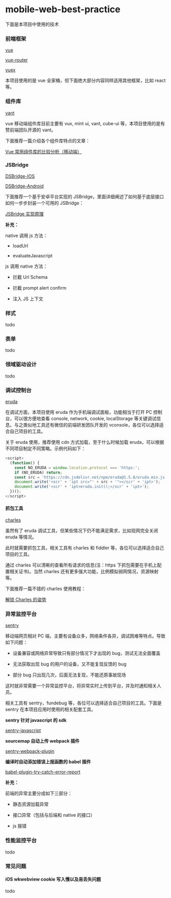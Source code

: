 # mobile-web-best-practice

下面是本项目中使用的技术

### 前端框架

[vue](https://github.com/vuejs/vue)

[vue-router](https://github.com/vuejs/vue-router)

[vuex](https://github.com/vuejs/vuex)

本项目使用的是 vue 全家桶，但下面绝大部分内容同样适用其他框架，比如 react 等。

### 组件库

[vant](https://youzan.github.io/vant/#/zh-CN/intro)

vue 移动端组件库目前主要有 vux, mint ui, vant, cube-ui 等，本项目使用的是有赞前端团队开源的 vant。

下面推荐一篇介绍各个组件库特点的文章：

[Vue 常用组件库的比较分析（移动端）](https://blog.csdn.net/weixin_38633659/article/details/89736656)

### JSBridge

[DSBridge-IOS](https://github.com/wendux/DSBridge-IOS)

[DSBridge-Android](https://github.com/wendux/DSBridge-Android)

下面推荐一个基于安卓平台实现的 JSBridge，里面详细阐述了如何基于底层接口如何一步步封装一个可用的 JSBridge：

[JSBridge 实现原理](https://github.com/mcuking/JSBridge)

**补充：**

native 调用 js 方法：

- loadUrl

- evaluateJavascript

js 调用 native 方法：

- 拦截 Url Schema

- 拦截 prompt alert confirm

- 注入 JS 上下文

### 样式

todo

### 表单

todo

### 领域驱动设计

todo

### 调试控制台

[eruda](https://github.com/liriliri/eruda)

在调试方面，本项目使用 eruda 作为手机端调试面板，功能相当于打开 PC 控制台，可以很方便地查看 console, network, cookie, localStorage 等关键调试信息。与之类似地工具还有微信的前端研发团队开发的 vconsole，各位可以选择适合自己项目的工具。

关于 eruda 使用，推荐使用 cdn 方式加载，至于什么时候加载 eruda，可以根据不同项目制定不同策略。示例代码如下：

```javascript
<script>
  (function() {
    const NO_ERUDA = window.location.protocol === 'https:';
    if (NO_ERUDA) return;
    const src = 'https://cdn.jsdelivr.net/npm/eruda@1.5.8/eruda.min.js';
    document.write('<scr' + 'ipt src="' + src + '"></scr' + 'ipt>');
    document.write('<scr' + 'ipt>eruda.init();</scr' + 'ipt>');
  })();
</script>
```

#### 抓包工具

[charles](https://www.charlesproxy.com/)

虽然有了 eruda 调试工具，但某些情况下仍不能满足需求，比如现网完全关闭 eruda 等情况。

此时就需要抓包工具，相关工具有 charles 和 fiddler 等，各位可以选择适合自己项目的工具。

通过 charles 可以清晰的查看所有请求的信息(注：https 下抓包需要在手机上配置相关证书)。当然 charles 还有更多强大功能，比例模拟弱网情况，资源映射等。

下面推荐一篇不错的 charles 使用教程：

[解锁 Charles 的姿势](https://juejin.im/post/5a1033d2f265da431f4aa81f)

### 异常监控平台

[sentry](https://github.com/getsentry/sentry)

移动端网页相对 PC 端，主要有设备众多，网络条件各异，调试困难等特点。导致如下问题：

- 设备兼容或网络异常导致只有部分情况下才出现的 bug，测试无法全面覆盖

- 无法获取出现 bug 的用户的设备，又不能复现反馈的 bug

- 部分 bug 只出现几次，后面无法复现，不能还原事故现场

这时就非常需要一个异常监控平台，将异常实时上传到平台，并及时通知相关人员。

相关工具有 sentry，fundebug 等，各位可以选择适合自己项目的工具。下面是 sentry 在本项目应用时使用的相关配套工具。

**sentry 针对 javascript 的 sdk**

[sentry-javascript](https://github.com/getsentry/sentry-javascript)

**sourcemap 自动上传 webpack 插件**

[sentry-webpack-plugin](https://github.com/getsentry/sentry-webpack-plugin)

**编译时自动添加错误上报函数的 babel 插件**

[babel-plugin-try-catch-error-report](https://github.com/mcuking/babel-plugin-try-catch-error-report)

**补充：**

前端的异常主要分成如下三部分：

- 静态资源加载异常

- 接口异常（包括与后端和 native 的接口）

- js 报错

### 性能监控平台

todo

### 常见问题

#### iOS wkwebview cookie 写入慢以及易丢失问题

todo
